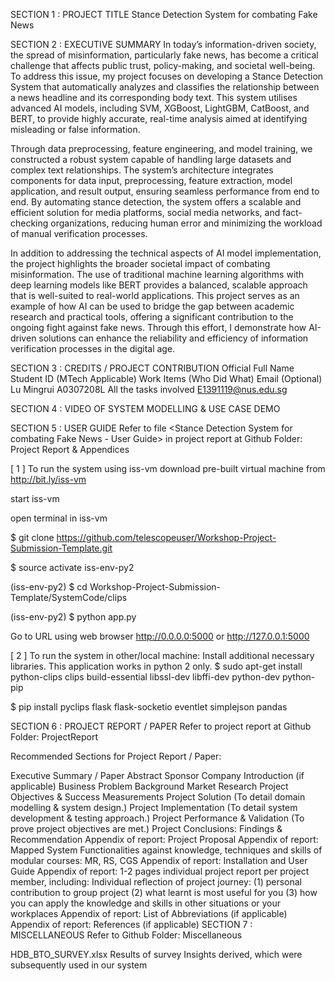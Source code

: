 SECTION 1 : PROJECT TITLE
Stance Detection System for combating Fake News


SECTION 2 : EXECUTIVE SUMMARY
In today’s information-driven society, the spread of misinformation, particularly fake news, has become a critical challenge that affects public trust, policy-making, and societal well-being. To address this issue, my project focuses on developing a Stance Detection System that automatically analyzes and classifies the relationship between a news headline and its corresponding body text. This system utilises advanced AI models, including SVM, XGBoost, LightGBM, CatBoost, and BERT, to provide highly accurate, real-time analysis aimed at identifying misleading or false information.

Through data preprocessing, feature engineering, and model training, we constructed a robust system capable of handling large datasets and complex text relationships. The system’s architecture integrates components for data input, preprocessing, feature extraction, model application, and result output, ensuring seamless performance from end to end. By automating stance detection, the system offers a scalable and efficient solution for media platforms, social media networks, and fact-checking organizations, reducing human error and minimizing the workload of manual verification processes.

In addition to addressing the technical aspects of AI model implementation, the project highlights the broader societal impact of combating misinformation. The use of traditional machine learning algorithms with deep learning models like BERT provides a balanced, scalable approach that is well-suited to real-world applications. This project serves as an example of how AI can be used to bridge the gap between academic research and practical tools, offering a significant contribution to the ongoing fight against fake news. Through this effort, I demonstrate how AI-driven solutions can enhance the reliability and efficiency of information verification processes in the digital age.

SECTION 3 : CREDITS / PROJECT CONTRIBUTION
Official Full Name	Student ID (MTech Applicable)	Work Items (Who Did What)	Email (Optional)
Lu Mingrui	A0307208L	All the tasks involved	E1391119@nus.edu.sg

SECTION 4 : VIDEO OF SYSTEM MODELLING & USE CASE DEMO


SECTION 5 : USER GUIDE
Refer to file <Stance Detection System for combating Fake News - User Guide> in project report at Github Folder: Project Report & Appendices 

[ 1 ] To run the system using iss-vm
download pre-built virtual machine from http://bit.ly/iss-vm

start iss-vm

open terminal in iss-vm

$ git clone https://github.com/telescopeuser/Workshop-Project-Submission-Template.git

$ source activate iss-env-py2

(iss-env-py2) $ cd Workshop-Project-Submission-Template/SystemCode/clips

(iss-env-py2) $ python app.py

Go to URL using web browser http://0.0.0.0:5000 or http://127.0.0.1:5000

[ 2 ] To run the system in other/local machine:
Install additional necessary libraries. This application works in python 2 only.
$ sudo apt-get install python-clips clips build-essential libssl-dev libffi-dev python-dev python-pip

$ pip install pyclips flask flask-socketio eventlet simplejson pandas

SECTION 6 : PROJECT REPORT / PAPER
Refer to project report at Github Folder: ProjectReport

Recommended Sections for Project Report / Paper:

Executive Summary / Paper Abstract
Sponsor Company Introduction (if applicable)
Business Problem Background
Market Research
Project Objectives & Success Measurements
Project Solution (To detail domain modelling & system design.)
Project Implementation (To detail system development & testing approach.)
Project Performance & Validation (To prove project objectives are met.)
Project Conclusions: Findings & Recommendation
Appendix of report: Project Proposal
Appendix of report: Mapped System Functionalities against knowledge, techniques and skills of modular courses: MR, RS, CGS
Appendix of report: Installation and User Guide
Appendix of report: 1-2 pages individual project report per project member, including: Individual reflection of project journey: (1) personal contribution to group project (2) what learnt is most useful for you (3) how you can apply the knowledge and skills in other situations or your workplaces
Appendix of report: List of Abbreviations (if applicable)
Appendix of report: References (if applicable)
SECTION 7 : MISCELLANEOUS
Refer to Github Folder: Miscellaneous

HDB_BTO_SURVEY.xlsx
Results of survey
Insights derived, which were subsequently used in our system
